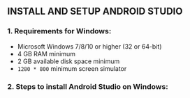 ## INSTALL AND SETUP ANDROID STUDIO

### 1. Requirements for Windows:
* Microsoft Windows 7/8/10 or higher (32 or 64-bit)
* 4 GB RAM minimum
* 2 GB available disk space minimum
* `1280 * 800` minimum screen simulator

### 2. Steps to install Android Studio on Windows:
